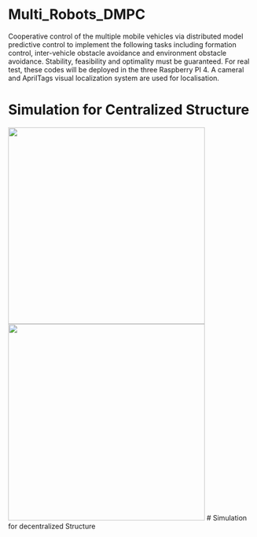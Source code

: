 # Multi_Robots_DMPC
Cooperative control of the multiple mobile vehicles via distributed model predictive control to implement the following tasks including formation control, inter-vehicle obstacle avoidance and environment obstacle avoidance. Stability, feasibility and optimality must be guaranteed. For real test, these codes will be deployed in the three Raspberry PI 4. A cameral and AprilTags visual localization system are used for localisation.
# Simulation for Centralized Structure
<img width="400" heigth="400" src="https://github.com/HAOLI-TUKL/Multi_Robots_DMPC/blob/master/pic/flower.gif"/>
<img width="400" heigth="400" src="https://github.com/HAOLI-TUKL/Multi_Robots_DMPC/blob/master/pic/form_cen.gif">
# Simulation for decentralized Structure
